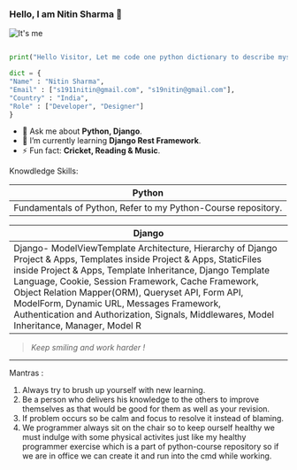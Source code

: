### Hello, I am Nitin Sharma 👋

![It's me](https://learncodeonline.in/mascot.png "Nitin Sharma")

```python

print("Hello Visitor, Let me code one python dictionary to describe myself :)")

dict = {
"Name" : "Nitin Sharma",
"Email" : ["s1911nitin@gmail.com", "s19nitin@gmail.com"],
"Country" : "India",
"Role" : ["Developer", "Designer"]
}

```

- 💬  Ask me about **Python, Django**.
- 🌱  I’m currently learning **Django Rest Framework**.
- ⚡   Fun fact: **Cricket, Reading & Music**.


Knowdledge Skills:

|Python |
|--- |
|Fundamentals of Python, Refer to my Python-Course repository.|

|Django |
|--- |
| Django- ModelViewTemplate Architecture, Hierarchy of Django Project & Apps, Templates inside Project & Apps, StaticFiles inside Project & Apps, Template Inheritance, Django Template Language, Cookie, Session Framework, Cache Framework, Object Relation Mapper(ORM), Queryset API, Form API, ModelForm, Dynamic URL, Messages Framework, Authentication and Authorization, Signals, Middlewares, Model Inheritance, Manager, Model R|elationships, Base Class Based View, Generic class based view, Pagination.|
>_Keep smiling and work harder !_

---

Mantras :

1. Always try to brush up yourself with new learning.
2. Be a person who delivers his knowledge to the others to improve themselves as that would be good for them as well as your revision.
3. If problem occurs so be calm and focus to resolve it instead of blaming.
4. We programmer always sit on the chair so to keep ourself healthy we must indulge with some physical activites just like my healthy programmer
exercise which is a part of python-course repository so if we are in office we can create it and run into the cmd while working.













